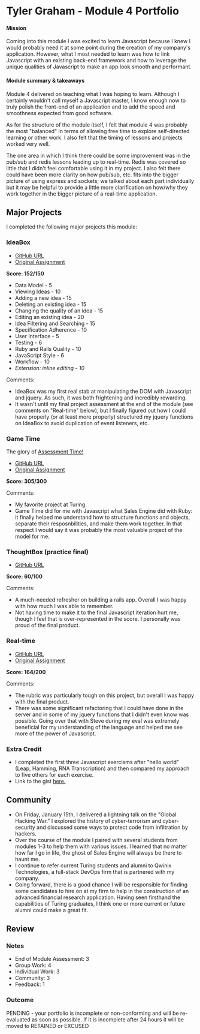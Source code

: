   # Tyler Graham - Module 4 Portfolio

#### Mission

Coming into this module I was excited to learn Javascript because I knew I would probably need it at some point during the creation of my company's application. However, what I most needed to learn was how to link Javascript with an existing back-end framework and how to leverage the unique qualities of Javascript to make an app look smooth and performant.

#### Module summary & takeaways

Module 4 delivered on teaching what I was hoping to learn. Although I certainly wouldn't call myself a Javascript master, I know enough now to truly polish the front-end of an application and to add the speed and smoothness expected from good software.

As for the structure of the module itself, I felt that module 4 was probably the most "balanced" in terms of allowing free time to explore self-directed learning or other work. I also felt that the timing of lessons and projects worked very well.

The one area in which I think there could be some improvement was in the pub/sub and redis lessons leading up to real-time. Redis was covered so little that I didn't feel comfortable using it in my project. I also felt there could have been more clarity on how pub/sub, etc. fits into the bigger picture of using express and sockets; we talked about each part individually but it may be helpful to provide a little more clarification on how/why they work together in the bigger picture of a real-time application.

## Major Projects
I completed the following major projects this module:

### IdeaBox
* [GitHub URL](https://github.com/tgraham777/idea_box_2)
* [Original Assignment](https://github.com/turingschool/curriculum/blob/master/source/projects/idea_box.markdown)

**Score: 152/150**

* Data Model - 5
* Viewing Ideas - 10
* Adding a new idea - 15
* Deleting an existing idea - 15
* Changing the quality of an idea - 15
* Editing an existing idea - 20
* Idea Filtering and Searching - 15
* Specification Adherence - 10
* User Interface - 5
* Testing - 6
* Ruby and Rails Quality - 10
* JavaScript Style - 6
* Workflow - 10
* *Extension: inline editing - 10*

Comments:
* IdeaBox was my first real stab at manipulating the DOM with Javascript and jquery. As such, it was both frightening and incredibly rewarding.
* It wasn't until my final project assessment at the end of the module (see comments on "Real-time" below), but I finally figured out how I could have properly (or at least more properly) structured my jquery functions on IdeaBox to avoid duplication of event listeners, etc.

### Game Time
The glory of [Assessment Time!](https://chriscenatie.github.io/meteor_shower/)

* [GitHub URL](https://github.com/tgraham777/meteor_shower)
* [Original Assignment](https://github.com/turingschool/lesson_plans/blob/master/ruby_04-apis_and_scalability/gametime_project.markdown)

**Score: 305/300**

Comments:
* My favorite project at Turing.
* Game Time did for me with Javascript what Sales Engine did with Ruby: it finally helped me understand how to structure functions and objects, separate their resposnbilities, and make them work together. In that respect I would say it was probably the most valuable project of the model for me.

### ThoughtBox (practice final)
* [GitHub URL](https://github.com/tgraham777/practice_final)

**Score: 60/100**

Comments:
* A much-needed refresher on building a rails app. Overall I was happy with how much I was able to remember.
* Not having time to make it to the final Javascript iteration hurt me, though I feel that is over-represented in the score. I personally was proud of the final product.

### Real-time
* [GitHub URL](https://github.com/tgraham777/poll_it_together)
* [Original Assignment](https://github.com/turingschool/curriculum/blob/master/source/projects/real_time.markdown)

**Score: 164/200**

Comments:
* The rubric was particularly tough on this project, but overall I was happy with the final product.
* There was some significant refactoring that I could have done in the server and in some of my jquery functions that I didn't even know was possible. Going over that with Steve during my eval was extremely beneficial for my understanding of the language and helped me see more of the power of Javascript.

### Extra Credit
* I completed the first three Javascript exercisms after "hello world" (Leap, Hamming, RNA Transcription) and then compared my approach to five others for each exercise.
* Link to the gist [here.](https://gist.github.com/tgraham777/9f284f096ba9da89a159)

## Community

* On Friday, January 15th, I delivered a lightning talk on the "Global Hacking War." I explored the history of cyber-terrorism and cyber-security and discussed some ways to protect code from infiltration by hackers.
* Over the course of the module I paired with several students from modules 1-3 to help them with various issues. I learned that no matter how far I go in life, the ghost of Sales Engine will always be there to haunt me.
* I continue to refer current Turing students and alumni to Qwinix Technologies, a full-stack DevOps firm that is partnered with my company.
* Going forward, there is a good chance I will be responsible for finding some candidates to hire on at my firm to help in the construction of an advanced financial research application. Having seen firsthand the capabilities of Turing graduates, I think one or more current or future alumni could make a great fit.

## Review

### Notes

- End of Module Assessment: 3
- Group Work: 4
- Individual Work: 3
- Community: 3
- Feedback: 1

### Outcome

PENDING - your portfolio is incomplete or non-conforming and will be re-evaluated as soon as possible. If it is incomplete after 24 hours it will be moved to RETAINED or EXCUSED
